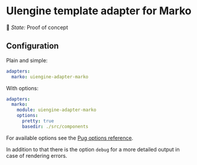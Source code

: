 # UIengine template adapter for Marko

🚦 *State:* Proof of concept

## Configuration

Plain and simple:

```yaml
adapters:
  marko: uiengine-adapter-marko
```

With options:

```yaml
adapters:
  marko:
    module: uiengine-adapter-marko
    options:
      pretty: true
      basedir: ./src/components
```

For available options see the [Pug options reference](https://pugjs.org/api/reference.html#options).

In addition to that there is the option `debug` for a more detailed output in case of rendering errors.
